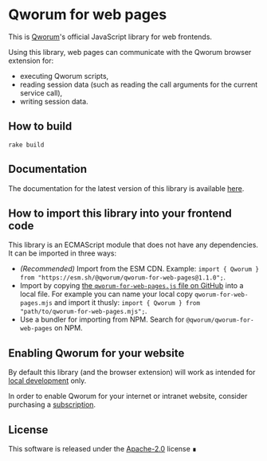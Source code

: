 # Qworum for web pages

This is [Qworum](https://qworum.net)'s official JavaScript library for web frontends.

Using this library, web pages can communicate with the Qworum browser extension for:

- executing Qworum scripts,
- reading session data (such as reading the call arguments for the current service call),
- writing session data.

## How to build

`rake build`

## Documentation

The documentation for the latest version of this library is available [here](https://qworum.net/docs/qworum-for-web-pages/latest/).

## How to import this library into your frontend code

This library is an ECMAScript module that does not have any dependencies. It can be imported in three ways:

- _(Recommended)_ Import from the ESM CDN. Example: `import { Qworum } from "https://esm.sh/@qworum/qworum-for-web-pages@1.1.0";`.
- Import by copying [the `qworum-for-web-pages.js` file on GitHub](https://github.com/doga/qworum-for-web-pages/blob/master/esm/qworum-for-web-pages.js) into a local file. For example you can name your local copy `qworum-for-web-pages.mjs` and import it thusly: `import { Qworum } from "path/to/qworum-for-web-pages.mjs";`.
- Use a bundler for importing from NPM. Search for `@qworum/qworum-for-web-pages` on NPM.

## Enabling Qworum for your website

By default this library (and the browser extension) will work as intended for [local development](https://qworum.net/en/developers/#local-development) only.

In order to enable Qworum for your internet or intranet website, consider purchasing a [subscription](https://qworum.net/en/pricing/).

## License

This software is released under the [Apache-2.0](https://www.apache.org/licenses/LICENSE-2.0) license ∎
